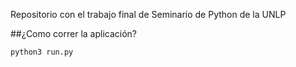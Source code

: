 Repositorio con el trabajo final de Seminario de Python de la UNLP

##¿Como correr la aplicación?


```python
python3 run.py
```
